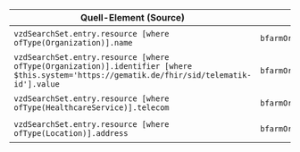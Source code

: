 | Quell-Element (Source) | Ziel-Element (Target) | Beschreibung |
|------------------------|-----------------------|--------------|
| `vzdSearchSet.entry.resource [where ofType(Organization)].name` | `bfarmOrganization.name` | Copy Name to Organization |
| `vzdSearchSet.entry.resource [where ofType(Organization)].identifier [where $this.system='https://gematik.de/fhir/sid/telematik-id'].value` | `bfarmOrganization.identifier.bfarmOrganizationIdentifierVar.system` | Copy TelematikID to Organization |
| `vzdSearchSet.entry.resource [where ofType(HealthcareService)].telecom` | `bfarmOrganization.telecom` | Copy telecom to HealthcareService |
| `vzdSearchSet.entry.resource [where ofType(Location)].address` | `bfarmOrganization.address` | Copy address to Location |
